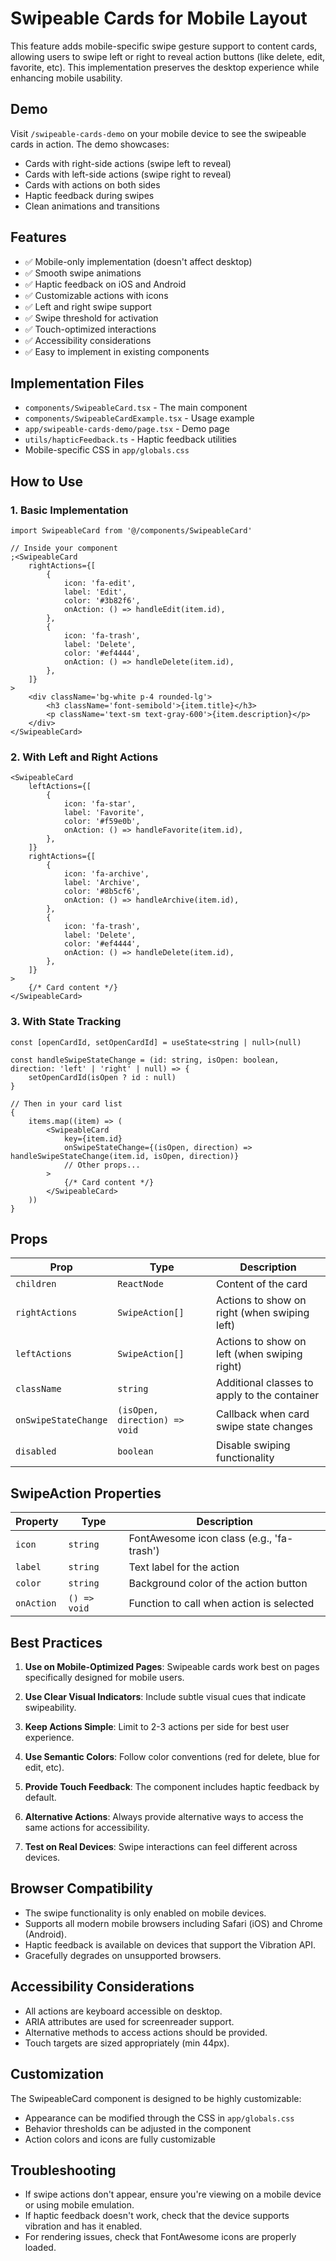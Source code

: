 # Swipeable Cards for Mobile Layout

This feature adds mobile-specific swipe gesture support to content cards, allowing users to swipe left or right to reveal action buttons (like delete, edit, favorite, etc). This implementation preserves the desktop experience while enhancing mobile usability.

## Demo

Visit `/swipeable-cards-demo` on your mobile device to see the swipeable cards in action. The demo showcases:

- Cards with right-side actions (swipe left to reveal)
- Cards with left-side actions (swipe right to reveal)
- Cards with actions on both sides
- Haptic feedback during swipes
- Clean animations and transitions

## Features

- ✅ Mobile-only implementation (doesn't affect desktop)
- ✅ Smooth swipe animations
- ✅ Haptic feedback on iOS and Android
- ✅ Customizable actions with icons
- ✅ Left and right swipe support
- ✅ Swipe threshold for activation
- ✅ Touch-optimized interactions
- ✅ Accessibility considerations
- ✅ Easy to implement in existing components

## Implementation Files

- `components/SwipeableCard.tsx` - The main component
- `components/SwipeableCardExample.tsx` - Usage example
- `app/swipeable-cards-demo/page.tsx` - Demo page
- `utils/hapticFeedback.ts` - Haptic feedback utilities
- Mobile-specific CSS in `app/globals.css`

## How to Use

### 1. Basic Implementation

```tsx
import SwipeableCard from '@/components/SwipeableCard'

// Inside your component
;<SwipeableCard
	rightActions={[
		{
			icon: 'fa-edit',
			label: 'Edit',
			color: '#3b82f6',
			onAction: () => handleEdit(item.id),
		},
		{
			icon: 'fa-trash',
			label: 'Delete',
			color: '#ef4444',
			onAction: () => handleDelete(item.id),
		},
	]}
>
	<div className='bg-white p-4 rounded-lg'>
		<h3 className='font-semibold'>{item.title}</h3>
		<p className='text-sm text-gray-600'>{item.description}</p>
	</div>
</SwipeableCard>
```

### 2. With Left and Right Actions

```tsx
<SwipeableCard
	leftActions={[
		{
			icon: 'fa-star',
			label: 'Favorite',
			color: '#f59e0b',
			onAction: () => handleFavorite(item.id),
		},
	]}
	rightActions={[
		{
			icon: 'fa-archive',
			label: 'Archive',
			color: '#8b5cf6',
			onAction: () => handleArchive(item.id),
		},
		{
			icon: 'fa-trash',
			label: 'Delete',
			color: '#ef4444',
			onAction: () => handleDelete(item.id),
		},
	]}
>
	{/* Card content */}
</SwipeableCard>
```

### 3. With State Tracking

```tsx
const [openCardId, setOpenCardId] = useState<string | null>(null)

const handleSwipeStateChange = (id: string, isOpen: boolean, direction: 'left' | 'right' | null) => {
	setOpenCardId(isOpen ? id : null)
}

// Then in your card list
{
	items.map((item) => (
		<SwipeableCard
			key={item.id}
			onSwipeStateChange={(isOpen, direction) => handleSwipeStateChange(item.id, isOpen, direction)}
			// Other props...
		>
			{/* Card content */}
		</SwipeableCard>
	))
}
```

## Props

| Prop                 | Type                          | Description                                  |
| -------------------- | ----------------------------- | -------------------------------------------- |
| `children`           | `ReactNode`                   | Content of the card                          |
| `rightActions`       | `SwipeAction[]`               | Actions to show on right (when swiping left) |
| `leftActions`        | `SwipeAction[]`               | Actions to show on left (when swiping right) |
| `className`          | `string`                      | Additional classes to apply to the container |
| `onSwipeStateChange` | `(isOpen, direction) => void` | Callback when card swipe state changes       |
| `disabled`           | `boolean`                     | Disable swiping functionality                |

## SwipeAction Properties

| Property   | Type         | Description                               |
| ---------- | ------------ | ----------------------------------------- |
| `icon`     | `string`     | FontAwesome icon class (e.g., 'fa-trash') |
| `label`    | `string`     | Text label for the action                 |
| `color`    | `string`     | Background color of the action button     |
| `onAction` | `() => void` | Function to call when action is selected  |

## Best Practices

1. **Use on Mobile-Optimized Pages**: Swipeable cards work best on pages specifically designed for mobile users.

2. **Use Clear Visual Indicators**: Include subtle visual cues that indicate swipeability.

3. **Keep Actions Simple**: Limit to 2-3 actions per side for best user experience.

4. **Use Semantic Colors**: Follow color conventions (red for delete, blue for edit, etc).

5. **Provide Touch Feedback**: The component includes haptic feedback by default.

6. **Alternative Actions**: Always provide alternative ways to access the same actions for accessibility.

7. **Test on Real Devices**: Swipe interactions can feel different across devices.

## Browser Compatibility

- The swipe functionality is only enabled on mobile devices.
- Supports all modern mobile browsers including Safari (iOS) and Chrome (Android).
- Haptic feedback is available on devices that support the Vibration API.
- Gracefully degrades on unsupported browsers.

## Accessibility Considerations

- All actions are keyboard accessible on desktop.
- ARIA attributes are used for screenreader support.
- Alternative methods to access actions should be provided.
- Touch targets are sized appropriately (min 44px).

## Customization

The SwipeableCard component is designed to be highly customizable:

- Appearance can be modified through the CSS in `app/globals.css`
- Behavior thresholds can be adjusted in the component
- Action colors and icons are fully customizable

## Troubleshooting

- If swipe actions don't appear, ensure you're viewing on a mobile device or using mobile emulation.
- If haptic feedback doesn't work, check that the device supports vibration and has it enabled.
- For rendering issues, check that FontAwesome icons are properly loaded.

